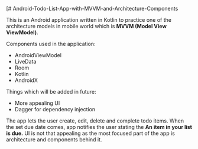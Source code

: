 [# Android-Todo-List-App-with-MVVM-and-Architecture-Components

This is an Android application written in Kotlin to practice one of the architecture models in mobile world which is **MVVM (Model View ViewModel)**.

Components used in the application:
- AndroidViewModel
- LiveData
- Room
- Kotlin
- AndroidX

Things which will be added in future:
- More appealing UI
- Dagger for dependency injection

The app lets the user create, edit, delete and complete todo items. When the set due date comes, app notifies the user stating the **An item in your list is due.**
UI is not that appealing as the most focused part of the app is architecture and components behind it.
